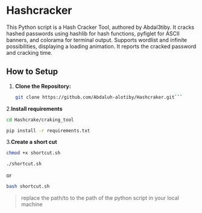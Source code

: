 # Hashcracker

This Python script is a Hash Cracker Tool, authored by Abdal3tiby. It cracks hashed passwords using hashlib for hash functions, pyfiglet for ASCII banners, and colorama for terminal output. Supports wordlist and infinite possibilities, displaying a loading animation. It reports the cracked password and cracking time.

## How to Setup

1. **Clone the Repository:**
   ```bash
   git clone https://github.com/Abdaluh-alotiby/Hashcraker.git```
2.**Install requirements**
```bash
cd Hashcrake/craking_tool
```
```bash
pip install -r requirements.txt
```
3.**Create a short cut**


```bash
chmod +x shortcut.sh
```

```bash
./shortcut.sh
```
or 
```bash
bash shortcut.sh
```


>replace the path/to to the path of the python script in your local machine
